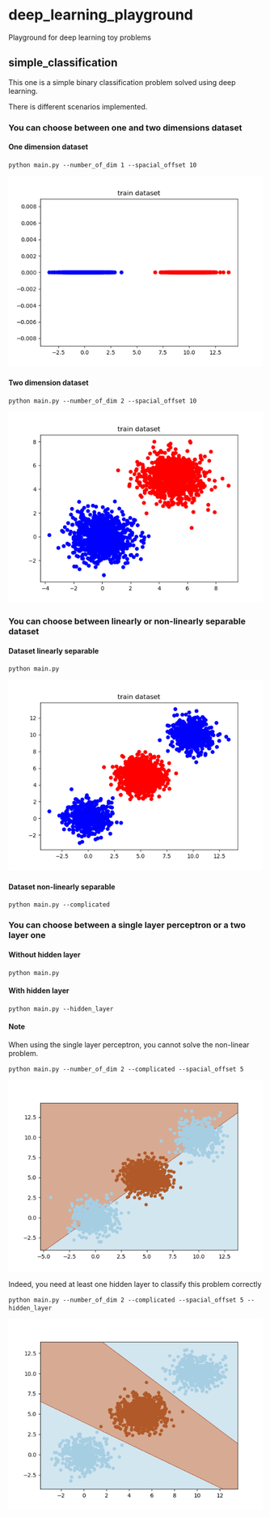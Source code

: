 # deep\_learning\_playground
 Playground for deep learning toy problems

## simple\_classification

This one is a simple binary classification problem solved using deep learning.

There is different scenarios implemented.

### You can choose between one and two dimensions dataset

#### One dimension dataset
```
python main.py --number_of_dim 1 --spacial_offset 10
```
![alt text](images/one_dimension_dataset.png)

#### Two dimension dataset
```
python main.py --number_of_dim 2 --spacial_offset 10
```
![alt text](images/two_dimensions_dataset.png)

### You can choose between linearly or non-linearly separable dataset

#### Dataset linearly separable
```
python main.py
```
![alt text](images/complicated_dataset.png)

#### Dataset non-linearly separable
```
python main.py --complicated
```

### You can choose between a single layer perceptron or a two layer one

#### Without hidden layer
```
python main.py
```

#### With hidden layer
```
python main.py --hidden_layer
```

#### Note
When using the single layer perceptron, you cannot solve the non-linear problem.
```
python main.py --number_of_dim 2 --complicated --spacial_offset 5
```
![alt text](images/decision_boundary_simple_perceptron.png)

Indeed, you need at least one hidden layer to classify this problem correctly
```
python main.py --number_of_dim 2 --complicated --spacial_offset 5 --hidden_layer
```
![alt text](images/decision_boundary_multilayer_perceptron.png)

